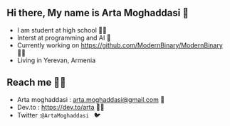 <!--### Hi there 👋-->

<!--
**ArtaZDX/ArtaZDX** is a ✨ _special_ ✨ repository because its `README.md` (this file) appears on your GitHub profile.

Here are some ideas to get you started:

- 🔭 I’m currently working on ...
- 🌱 I’m currently learning ...
- 👯 I’m looking to collaborate on ...
- 🤔 I’m looking for help with ...
- 💬 Ask me about ...
- 📫 How to reach me: ...
- 😄 Pronouns: ...
- ⚡ Fun fact: ...
-->

## Hi there, My name is Arta Moghaddasi 👋

- I am student at high school 👨‍🎓
- Interst at programming and AI 🤖
- Currently working on <https://github.com/ModernBinary/ModernBinary> 🐱‍💻
- Living in Yerevan, Armenia

## Reach me 🐱‍🏍
- Arta moghaddasi : <arta.moghaddasi@gmail.com> 📨
- Dev.to : <https://dev.to/arta> 👨‍💻
- Twitter :```@ArtaMoghaddasi ``` 🐦

